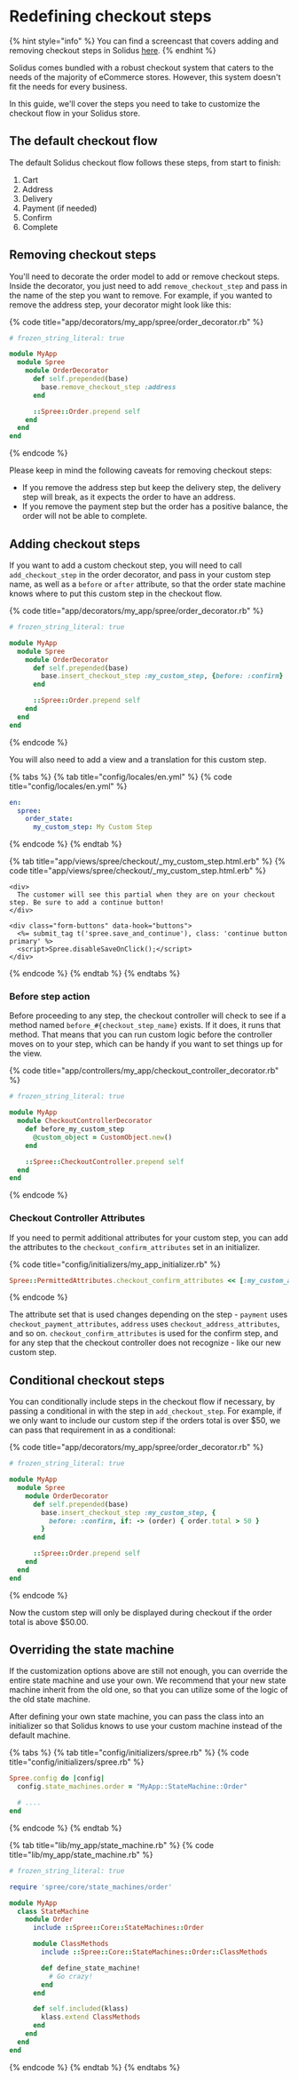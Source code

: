 # Redefining checkout steps

{% hint style="info" %}
You can find a screencast that covers adding and removing checkout steps in Solidus [here](https://www.youtube.com/watch?v=p_O4d9k4qxI).
{% endhint %}

Solidus comes bundled with a robust checkout system that caters to the needs of the majority of eCommerce stores. However, this system doesn't fit the needs for every business.

In this guide, we'll cover the steps you need to take to customize the checkout flow in your Solidus store.

## The default checkout flow

The default Solidus checkout flow follows these steps, from start to finish:

1. Cart
2. Address
3. Delivery
4. Payment \(if needed\)
5. Confirm
6. Complete

## Removing checkout steps

You'll need to decorate the order model to add or remove checkout steps. Inside the decorator, you just need to add `remove_checkout_step` and pass in the name of the step you want to remove. For example, if you wanted to remove the address step, your decorator might look like this:

{% code title="app/decorators/my\_app/spree/order\_decorator.rb" %}
```ruby
# frozen_string_literal: true

module MyApp
  module Spree
    module OrderDecorator
      def self.prepended(base)
        base.remove_checkout_step :address
      end

      ::Spree::Order.prepend self
    end
  end
end
```
{% endcode %}

Please keep in mind the following caveats for removing checkout steps:

* If you remove the address step but keep the delivery step, the delivery step will break, as it expects the order to have an address.
* If you remove the payment step but the order has a positive balance, the order will not be able to complete.

## Adding checkout steps

If you want to add a custom checkout step, you will need to call `add_checkout_step` in the order decorator, and pass in your custom step name, as well as a `before` or `after` attribute, so that the order state machine knows where to put this custom step in the checkout flow.

{% code title="app/decorators/my\_app/spree/order\_decorator.rb" %}
```ruby
# frozen_string_literal: true

module MyApp
  module Spree
    module OrderDecorator
      def self.prepended(base)
        base.insert_checkout_step :my_custom_step, {before: :confirm}
      end

      ::Spree::Order.prepend self
    end
  end
end
```
{% endcode %}

You will also need to add a view and a translation for this custom step.

{% tabs %}
{% tab title="config/locales/en.yml" %}
{% code title="config/locales/en.yml" %}
```yaml
en:
  spree:
    order_state:
      my_custom_step: My Custom Step
```
{% endcode %}
{% endtab %}

{% tab title="app/views/spree/checkout/\_my\_custom\_step.html.erb" %}
{% code title="app/views/spree/checkout/\_my\_custom\_step.html.erb" %}
```text
<div>
  The customer will see this partial when they are on your checkout step. Be sure to add a continue button!
</div>

<div class="form-buttons" data-hook="buttons">
  <%= submit_tag t('spree.save_and_continue'), class: 'continue button primary' %>
  <script>Spree.disableSaveOnClick();</script>
</div>
```
{% endcode %}
{% endtab %}
{% endtabs %}

### Before step action

Before proceeding to any step, the checkout controller will check to see if a method named `before_#{checkout_step_name}` exists. If it does, it runs that method. That means that you can run custom logic before the controller moves on to your step, which can be handy if you want to set things up for the view.

{% code title="app/controllers/my\_app/checkout\_controller\_decorator.rb" %}
```ruby
# frozen_string_literal: true

module MyApp
  module CheckoutControllerDecorator
    def before_my_custom_step
      @custom_object = CustomObject.new()
    end

    ::Spree::CheckoutController.prepend self
  end
end
```
{% endcode %}

### Checkout Controller Attributes

If you need to permit additional attributes for your custom step, you can add the attributes to the `checkout_confirm_attributes` set in an initializer.

{% code title="config/initializers/my\_app\_initializer.rb" %}
```ruby
Spree::PermittedAttributes.checkout_confirm_attributes << [:my_custom_attribute]
```
{% endcode %}

The attribute set that is used changes depending on the step - `payment` uses `checkout_payment_attributes`, `address` uses `checkout_address_attributes`, and so on. `checkout_confirm_attributes` is used for the confirm step, and for any step that the checkout controller does not recognize - like our new custom step.

## Conditional checkout steps

You can conditionally include steps in the checkout flow if necessary, by passing a conditional in with the step in `add_checkout_step`. For example, if we only want to include our custom step if the orders total is over $50, we can pass that requirement in as a conditional:

{% code title="app/decorators/my\_app/spree/order\_decorator.rb" %}
```ruby
# frozen_string_literal: true

module MyApp
  module Spree
    module OrderDecorator
      def self.prepended(base)
        base.insert_checkout_step :my_custom_step, {
          before: :confirm, if: -> (order) { order.total > 50 }
        }
      end

      ::Spree::Order.prepend self
    end
  end
end
```
{% endcode %}

Now the custom step will only be displayed during checkout if the order total is above $50.00.

## Overriding the state machine

If the customization options above are still not enough, you can override the entire state machine and use your own. We recommend that your new state machine inherit from the old one, so that you can utilize some of the logic of the old state machine.

After defining your own state machine, you can pass the class into an initializer so that Solidus knows to use your custom machine instead of the default machine.

{% tabs %}
{% tab title="config/initializers/spree.rb" %}
{% code title="config/initializers/spree.rb" %}
```ruby
Spree.config do |config|
  config.state_machines.order = "MyApp::StateMachine::Order"

  # ....
end
```
{% endcode %}
{% endtab %}

{% tab title="lib/my\_app/state\_machine.rb" %}
{% code title="lib/my\_app/state\_machine.rb" %}
```ruby
# frozen_string_literal: true

require 'spree/core/state_machines/order'

module MyApp
  class StateMachine
    module Order
      include ::Spree::Core::StateMachines::Order

      module ClassMethods
        include ::Spree::Core::StateMachines::Order::ClassMethods

        def define_state_machine!
          # Go crazy!
        end
      end

      def self.included(klass)
        klass.extend ClassMethods
      end
    end
  end
end
```
{% endcode %}
{% endtab %}
{% endtabs %}

